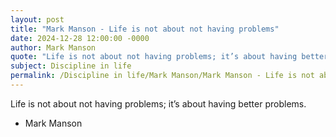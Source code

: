 ```yaml
---
layout: post
title: "Mark Manson - Life is not about not having problems"
date: 2024-12-28 12:00:00 -0000
author: Mark Manson
quote: "Life is not about not having problems; it’s about having better problems."
subject: Discipline in life
permalink: /Discipline in life/Mark Manson/Mark Manson - Life is not about not having problems
---
```


Life is not about not having problems; it’s about having better problems.

- Mark Manson
